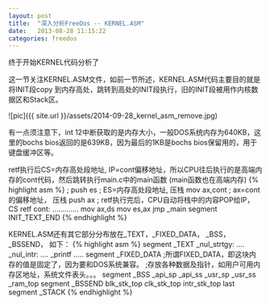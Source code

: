 ```yaml
---
layout: post
title:  "深入分析FreeDos -- KERNEL.ASM"
date:   2013-08-28 11:15:22
categories: freedos
---
```


终于开始KERNEL代码分析了

这一节关注KERNEL.ASM文件，如前一节所述，KERNEL.ASM代码主要目的就是将INIT段copy 到内存高处，跳转到高处的INIT段执行，旧的INIT段被用作内核数据区和Stack区。

![pic]({{ site.url }}/assets/2014-09-28_kernel_asm_remove.jpg)

有一点须注意下，int 12中断获取的是内存大小，一般DOS系统内存为640KB，这里的bochs bios返回的是639KB，因为最后的1KB是bochs bios保留用的，用于
键盘缓冲区等。


retf执行后CS=内存高处段地址, IP=cont偏移地址，所以CPU往后执行的是高端内存的cont代码，然后跳转执行main.c中的main函数 (main函数也在高端内存)
{% highlight asm %}
;
	push	es			;	ES=内存高处段地址, 压栈
	mov		ax,cont		;	ax=cont的偏移地址， 压栈
	push	ax			;	retf执行完后，CPU自动将栈中的内容POP给IP，CS
	retf
cont:
	.............
	mov     ax,ds
	mov     es,ax
	jmp	_main
segment	INIT_TEXT_END
{% endhighlight %}



KERNEL.ASM还有其它部分分布放在_TEXT，_FIXED_DATA， _BSS， _BSSEND， 如下：
{% highlight asm %}
segment	_TEXT
	_nul_strtgy:
		....
	_nul_intr:
		....
	_printf
		.....
segment	_FIXED_DATA
	;所谓FIXED_DATA，即这块内存的值是固定了，因为要和DOS系统兼容。
	;存放各种数据及指针，如用户可用内存区地址，系统文件表头。。。
segment	_BSS
	_api_sp
	_api_ss
	_usr_sp
	_usr_ss
	_ram_top
segment	_BSSEND
	blk_stk_top
	clk_stk_top
	intr_stk_top
	last
segment	_STACK
{% endhighlight %}